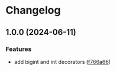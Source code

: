 # Changelog

## 1.0.0 (2024-06-11)


### Features

* add bigint and int decorators ([f766a66](https://github.com/emackie9/nestjs-decorators/commit/f766a669bffb1f7d8cf208c3fc3c1281f3db6e9d))
